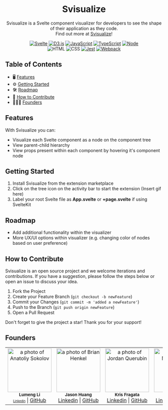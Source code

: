 <div align="center">
   <!-- PROJECT LOGO -->
  <h1 align="center"><b>Svisualize</b></h1>
</div>

<p align="center">
Svisualize is a Svelte component visualizer for developers to see the shape of their application as they code. <br/>Find out more at <a href="">Svisualize</a>!
<br/>
</p>

<div align='center'>

[![Svelte](https://img.shields.io/badge/Svelte-4A4A55?style=for-the-badge&logo=svelte&logoColor=FF3E00)](https://svelte.dev/)
[![D3.js](https://img.shields.io/badge/d3%20js-F9A03C?style=for-the-badge&logo=d3.js&logoColor=white)](https://d3js.org/)
[![JavaScript](https://img.shields.io/badge/javascript-yellow?style=for-the-badge&logo=javascript&logoColor=white)](https://www.javascript.com/)
[![TypeScript](https://img.shields.io/badge/TypeScript-blue?style=for-the-badge&logo=typescript&logoColor=white)](https://www.typescriptlang.org/)
[![Node](https://img.shields.io/badge/-node-339933?style=for-the-badge&logo=node.js&logoColor=white)](https://nodejs.org/en)
<br/>![HTML](https://img.shields.io/badge/HTML5-E34F26?style=for-the-badge&logo=html5&logoColor=white)
![CSS](https://img.shields.io/badge/CSS3-1572B6?style=for-the-badge&logo=css3&logoColor=white)
[![Jest](https://img.shields.io/badge/Jest-900C3F?style=for-the-badge&logo=jest&logoColor=white)](https://jestjs.io/)
[![Webpack](https://img.shields.io/badge/Webpack-grey?style=for-the-badge&logo=webpack&logoColor=7DF9FF)](https://jestjs.io/)

</div>

## Table of Contents

- 🖥️ [Features](#features)
- ⚙️ [Getting Started](#getting-started)
- 🛠 [Roadmap](#roadmap)
- 🔗 [How to Contribute](#how-to-contribute)
- 👩🏻‍💻 [Founders](#founders)

## Features

With Svisualize you can:

- Visualize each Svelte component as a node on the component tree
- View parent-child hierarchy
- View props present within each component by hovering it's component node

## Getting Started

1. Install Svisualize from the extension marketplace
2. Click on the tree icon on the activity bar to start the extension
(Insert gif here)
3. Label your root Svelte file as **App.svelte** or **+page.svelte** if using SvelteKit

## Roadmap

- Add additional functionality within the visualizer
- More UX/UI options within visualizer (e.g. changing color of nodes based on user preference)

## How to Contribute

Svisualize is an open source project and we welcome iterations and contributions. If you have a suggestion, please follow the steps below or open an issue to discuss your idea. 

1. Fork the Project
2. Create your Feature Branch (`git checkout -b newFeature`)
3. Commit your Changes (`git commit -m 'added a newFeature'`)
4. Push to the Branch (`git push origin newFeature`)
5. Open a Pull Request

Don't forget to give the project a star! Thank you for your support!

## Founders

<table>
  <tr>
    <td align="center">
      <img src="https://github.com/lumengli7.png" width="140px;" alt="a photo of Anatoliy Sokolov"/>
      <br />
      <sub><b>Lumeng Li</b></sub>
      <br />
      <a href="" style="font-size: 10px;">Linkedin</a> |
      <a href="https://github.com/lumengli7">GitHub</a>
    </td>
     <td align="center">
      <img src="https://github.com/itsdayson.png" width="140px;" alt="a photo of Brian Henkel"/>
      <br />
      <sub><b>Jason Huang</b></sub>
      <br />
      <a href="https://www.linkedin.com">Linkedin</a> |
      <a href="https://github.com/itsdayson">GitHub</a>
    </td> <td align="center">
      <img src="https://github.com/krisfragata.png" width="140px;" alt="a photo of Jordan Querubin"/>
      <br />
      <sub><b>Kris Fragata</b></sub>
      <br />
      <a href="https://www.linkedin.com">Linkedin</a> |
      <a href="https://github.com/krisfragata">GitHub</a>
    </td> <td align="center">
      <img src="https://github.com/calebbelkin.png" width="140px;" alt="a photo of Nathan Peel"/>
      <br />
      <sub><b>Caleb Belkin</b></sub>
      <br />
      <a href="https://www.linkedin.com">Linkedin</a> |
      <a href="https://github.com/calebbelkin">GitHub</a>
    </td>     
  </tr>
</table>


